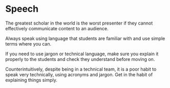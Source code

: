 # Speech

The greatest scholar in the world is the worst presenter if they cannot effectively communicate content to an audience.

Always speak using language that students are familiar with and use simple terms where you can. 

If you need to use jargon or technical language, make sure you explain it properly to the students and check they understand before moving on.

Counterintuitively, despite being in a technical team, it is a poor habit to speak very technically, using acronyms and jargon. Get in the habit of explaining things simply. 